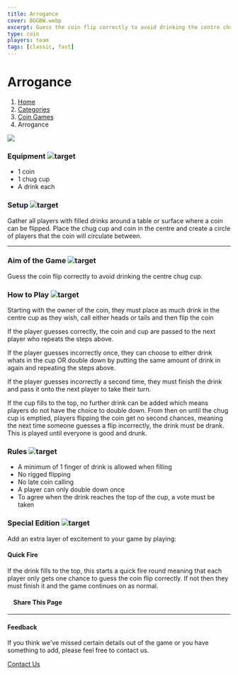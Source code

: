 ```yaml
---
title: Arrogance
cover: BGGBW.webp
excerpt: Guess the coin flip correctly to avoid drinking the centre chug cup.
type: coin
players: team
tags: [classic, fast]
---
```


# Arrogance

1.  [Home](/)
2.  [Categories](GameCategories)
3.  [Coin Games](GameCategories/CoinGames)
4.  Arrogance

![](/BeerGoggleGames/images/arrogance.webp)

### Equipment ![target](/BeerGoggleGames/images/liquor.webp)

-   1 coin
-   1 chug cup
-   A drink each

### Setup ![target](/BeerGoggleGames/images/settings.webp)

Gather all players with filled drinks around a table or surface where a coin can be flipped. Place the chug cup and coin in the centre and create a circle of players that the coin will circulate between.

* * *

### Aim of the Game ![target](/BeerGoggleGames/images/target.webp)

Guess the coin flip correctly to avoid drinking the centre chug cup.

### How to Play ![target](/BeerGoggleGames/images/question.webp)

Starting with the owner of the coin, they must place as much drink in the centre cup as they wish, call either heads or tails and then flip the coin

If the player guesses correctly, the coin and cup are passed to the next player who repeats the steps above.

If the player guesses incorrectly once, they can choose to either drink whats in the cup OR double down by putting the same amount of drink in again and repeating the steps above.

If the player guesses incorrectly a second time, they must finish the drink and pass it onto the next player to take their turn.

If the cup fills to the top, no further drink can be added which means players do not have the choice to double down. From then on until the chug cup is emptied, players flipping the coin get no second chances, meaning the next time someone guesses a flip incorrectly, the drink must be drank. This is played until everyone is good and drunk.

### Rules ![target](/BeerGoggleGames/images/rules.webp)

-   A minimum of 1 finger of drink is allowed when filling
-   No rigged flipping
-   No late coin calling
-   A player can only double down once
-   To agree when the drink reaches the top of the cup, a vote must be taken

### Special Edition ![target](/BeerGoggleGames/images/special.webp)

Add an extra layer of excitement to your game by playing:

#### **Quick Fire**

If the drink fills to the top, this starts a quick fire round meaning that each player only gets one chance to guess the coin flip correctly. If not then they must finish it and the game continues on as normal.

####     Share This Page

[](https://www.facebook.com/sharer/sharer.php?u=beergogglegames.co.uk/GameCategories/CoinGames/Arrogance)[](https://www.instagram.com/direct/new/)[](https://twitter.com/intent/tweet?url=beergogglegames.co.uk/GameCategories/CoinGames/Arrogance)

* * *

#### Feedback

If you think we've missed certain details out of the game or you have something to add, please feel free to contact us.

  
  
  
[Contact Us](contact)

